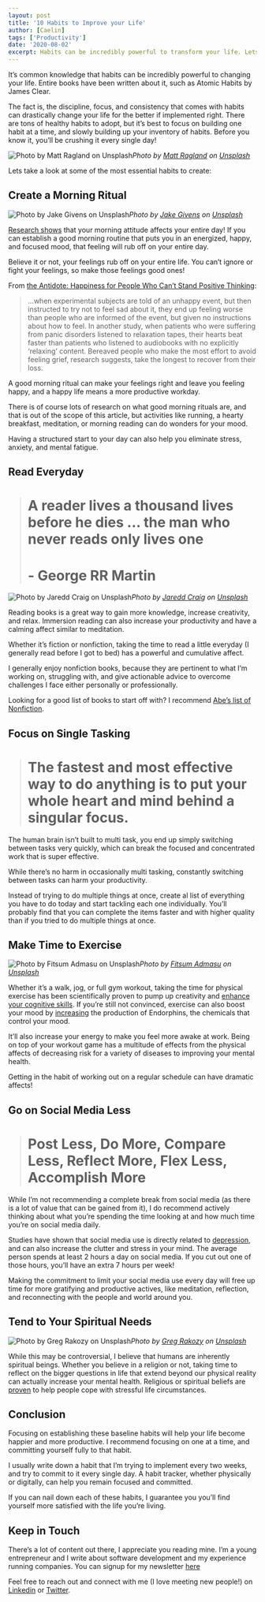 ```yaml
---
layout: post
title: '10 Habits to Improve your Life'
author: [Caelin]
tags: ['Productivity']
date: '2020-08-02'
excerpt: Habits can be incredibly powerful to transform your life. Lets look at 10 great habits to improve your life today!
---
```


It’s common knowledge that habits can be incredibly powerful to changing your life. Entire books have been written about it, such as Atomic Habits by James Clear.

The fact is, the discipline, focus, and consistency that comes with habits can drastically change your life for the better if implemented right. There are tons of healthy habits to adopt, but it’s best to focus on building one habit at a time, and slowly building up your inventory of habits. Before you know it, you’ll be crushing it every single day!

![Photo by [Matt Ragland](https://unsplash.com/@mattragland?utm_source=medium&utm_medium=referral) on [Unsplash](https://unsplash.com?utm_source=medium&utm_medium=referral)](https://cdn-images-1.medium.com/max/8064/0*Ic6Up_Tpetd8JY2g)*Photo by [Matt Ragland](https://unsplash.com/@mattragland?utm_source=medium&utm_medium=referral) on [Unsplash](https://unsplash.com?utm_source=medium&utm_medium=referral)*

Lets take a look at some of the most essential habits to create:

## Create a Morning Ritual

![Photo by [Jake Givens](https://unsplash.com/@jakegivens?utm_source=medium&utm_medium=referral) on [Unsplash](https://unsplash.com?utm_source=medium&utm_medium=referral)](https://cdn-images-1.medium.com/max/4620/0*2zYlhn05220VHrze)*Photo by [Jake Givens](https://unsplash.com/@jakegivens?utm_source=medium&utm_medium=referral) on [Unsplash](https://unsplash.com?utm_source=medium&utm_medium=referral)*

[Research shows](https://www.bakadesuyo.com/2011/04/does-your-mood-in-the-morning-affect-your-ent/) that your morning attitude affects your entire day! If you can establish a good morning routine that puts you in an energized, happy, and focused mood, that feeling will rub off on your entire day.

Believe it or not, your feelings rub off on your entire life. You can’t ignore or fight your feelings, so make those feelings good ones!

From [the Antidote: Happiness for People Who Can’t Stand Positive Thinking](https://www.amazon.com/Antidote-Happiness-People-Positive-Thinking/dp/0865478015/?tag=inverse03-20):
> …when experimental subjects are told of an unhappy event, but then instructed to try not to feel sad about it, they end up feeling worse than people who are informed of the event, but given no instructions about how to feel. In another study, when patients who were suffering from panic disorders listened to relaxation tapes, their hearts beat faster than patients who listened to audiobooks with no explicitly ‘relaxing’ content. Bereaved people who make the most effort to avoid feeling grief, research suggests, take the longest to recover from their loss.

A good morning ritual can make your feelings right and leave you feeling happy, and a happy life means a more productive workday.

There is of course lots of research on what good morning rituals are, and that is out of the scope of this article, but activities like running, a hearty breakfast, meditation, or morning reading can do wonders for your mood.

Having a structured start to your day can also help you eliminate stress, anxiety, and mental fatigue.

## Read Everyday
> # A reader lives a thousand lives before he dies … the man who never reads only lives one
> # - George RR Martin

![Photo by [Jaredd Craig](https://unsplash.com/@jaredd_craig?utm_source=medium&utm_medium=referral) on [Unsplash](https://unsplash.com?utm_source=medium&utm_medium=referral)](https://cdn-images-1.medium.com/max/8000/0*cLOUXOg6Jgb9vqYP)*Photo by [Jaredd Craig](https://unsplash.com/@jaredd_craig?utm_source=medium&utm_medium=referral) on [Unsplash](https://unsplash.com?utm_source=medium&utm_medium=referral)*

Reading books is a great way to gain more knowledge, increase creativity, and relax. Immersion reading can also increase your productivity and have a calming affect similar to meditation.

Whether it’s fiction or nonfiction, taking the time to read a little everyday (I generally read before I got to bed) has a powerful and cumulative affect.

I generally enjoy nonfiction books, because they are pertinent to what I’m working on, struggling with, and give actionable advice to overcome challenges I face either personally or professionally.

Looking for a good list of books to start off with? I recommend [Abe’s list of Nonfiction](https://www.abebooks.com/books/50-essential-non-fiction-books/index.shtml).

## Focus on Single Tasking
> # The fastest and most effective way to do anything is to put your whole heart and mind behind a singular focus.

The human brain isn’t built to multi task, you end up simply switching between tasks very quickly, which can break the focused and concentrated work that is super effective.

While there’s no harm in occasionally multi tasking, constantly switching between tasks can harm your productivity.

Instead of trying to do multiple things at once, create al list of everything you have to do today and start tackling each one individually. You’ll probably find that you can complete the items faster and with higher quality than if you tried to do multiple things at once.

## Make Time to Exercise

![Photo by [Fitsum Admasu](https://unsplash.com/@fitmasu?utm_source=medium&utm_medium=referral) on [Unsplash](https://unsplash.com?utm_source=medium&utm_medium=referral)](https://cdn-images-1.medium.com/max/13440/0*1D5q8TpD9cNqVywt)*Photo by [Fitsum Admasu](https://unsplash.com/@fitmasu?utm_source=medium&utm_medium=referral) on [Unsplash](https://unsplash.com?utm_source=medium&utm_medium=referral)*

Whether it’s a walk, jog, or full gym workout, taking the time for physical exercise has been scientifically proven to pump up creativity and [enhance your cognitive skills](https://www.health.harvard.edu/blog/regular-exercise-changes-brain-improve-memory-thinking-skills-201404097110). If you’re still not convinced, exercise can also boost your mood by [increasing](https://www.self.com/story/benefits-of-exercise) the production of Endorphins, the chemicals that control your mood.

It’ll also increase your energy to make you feel more awake at work. Being on top of your workout game has a multitude of effects from the physical affects of decreasing risk for a variety of diseases to improving your mental health.

Getting in the habit of working out on a regular schedule can have dramatic affects!

## Go on Social Media Less
> # Post Less, Do More, Compare Less, Reflect More, Flex Less, Accomplish More

While I’m not recommending a complete break from social media (as there is a lot of value that can be gained from it), I do recommend actively thinking about what you’re spending the time looking at and how much time you’re on social media daily.

Studies have shown that social media use is directly related to [depression](https://www.forbes.com/sites/amitchowdhry/2016/04/30/study-links-heavy-facebook-and-social-media-usage-to-depression/#49bf88134b53), and can also increase the clutter and stress in your mind. The average person spends at least 2 hours a day on social media. If you cut out one of those hours, you’ll have an extra 7 hours per week!

Making the commitment to limit your social media use every day will free up time for more gratifying and productive actives, like meditation, reflection, and reconnecting with the people and world around you.

## Tend to Your Spiritual Needs

![Photo by [Greg Rakozy](https://unsplash.com/@grakozy?utm_source=medium&utm_medium=referral) on [Unsplash](https://unsplash.com?utm_source=medium&utm_medium=referral)](https://cdn-images-1.medium.com/max/11232/0*o28PpbzjV5uR1lGX)*Photo by [Greg Rakozy](https://unsplash.com/@grakozy?utm_source=medium&utm_medium=referral) on [Unsplash](https://unsplash.com?utm_source=medium&utm_medium=referral)*

While this may be controversial, I believe that humans are inherently spiritual beings. Whether you believe in a religion or not, taking time to reflect on the bigger questions in life that extend beyond our physical reality can actually increase your mental health. Religious or spiritual beliefs are [proven](https://www.ncbi.nlm.nih.gov/pmc/articles/PMC3426191/) to help people cope with stressful life circumstances.

## Conclusion

Focusing on establishing these baseline habits will help your life become happier and more productive. I recommend focusing on one at a time, and committing yourself fully to that habit.

I usually write down a habit that I’m trying to implement every two weeks, and try to commit to it every single day. A habit tracker, whether physically or digitally, can help you remain focused and committed.

If you can nail down each of these habits, I guarantee you you’ll find yourself more satisfied with the life you’re living.

## Keep in Touch

There’s a lot of content out there, I appreciate you reading mine. I’m a young entrepreneur and I write about software development and my experience running companies. You can signup for my newsletter [here](https://newsletter.cometcode.io)

Feel free to reach out and connect with me (I love meeting new people!) on [Linkedin](https://www.linkedin.com/in/caelinsutch) or [Twitter](https://twitter.com/caelin_sutch).
